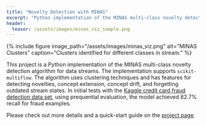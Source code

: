 ```yaml
---
title: "Novelty Detection with MINAS"
excerpt: "Python implementation of the MINAS multi-class novelty detection algorithm for data streams."
header:
  teaser: /assets/images/minas_viz_sample.png
---
```


{% include figure image_path="/assets/images/minas_viz.png" alt="MINAS Clusters" caption="Clusters identified for different classes in stream." %}

This project is a Python implementation of the MINAS multi-class novelty detection algorithm for data streams. The implementation supports `scikit-multiflow`.
The algorithm uses clustering techniques and has features for detecting novelties, concept extension, concept drift, and forgetting outdated stream states.
In initial tests with the [Kaggle credit card fraud detection data set](https://www.kaggle.com/mlg-ulb/creditcardfraud), using prequential evaluation, the model achieved 82.7% recall for fraud examples. 

Please check out more details and a quick-start guide on the [project page](https://github.com/vbernardes/minas).
